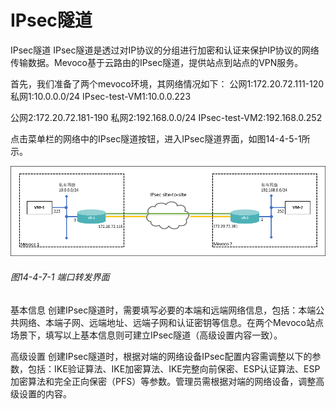 # IPsec隧道
IPsec隧道
IPsec隧道是透过对IP协议的分组进行加密和认证来保护IP协议的网络传输数据。Mevoco基于云路由的IPsec隧道，提供站点到站点的VPN服务。

首先，我们准备了两个mevoco环境，其网络情况如下：
公网1:172.20.72.111-120
私网1:10.0.0.0/24
IPsec-test-VM1:10.0.0.223

公网2:172.20.72.181-190
私网2:192.168.0.0/24
IPsec-test-VM2:192.168.0.252

点击菜单栏的网络中的IPsec隧道按钮，进入IPsec隧道界面，如图14-4-5-1所示。

![png](../images/14-4-7-1.png "图14-4-7-1 端口转发界面")
###### 图14-4-7-1 端口转发界面 


基本信息
创建IPsec隧道时，需要填写必要的本端和远端网络信息，包括：本端公共网络、本端子网、远端地址、远端子网和认证密钥等信息。在两个Mevoco站点场景下，填写以上基本信息则可建立IPsec隧道（高级设置内容一致）。

高级设置
创建IPsec隧道时，根据对端的网络设备IPsec配置内容需调整以下的参数，包括：IKE验证算法、IKE加密算法、IKE完整向前保密、ESP认证算法、ESP加密算法和完全正向保密（PFS）等参数。管理员需根据对端的网络设备，调整高级设置的内容。


